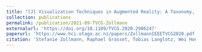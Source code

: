 ```yaml
---
title: "[J] Visualization Techniques in Augmented Reality: A Taxonomy, Methods and Patterns"
collection: publications
permalink: /publication/2021-09-TVCG-Zollmann
externalurl: 'https://doi.org/10.1109/TVCG.2020.2986247'
paperurl: 'https://www.hci.otago.ac.nz/papers/ZollmannIEEETVCG2020.pdf'
citation: 'Stefanie Zollmann, Raphael Grasset, Tobias Langlotz, Wei Hong Lo, Shohei Mori, and Holger Regenbrecht, &quot;Visualization Techniques in Augmented Reality: A Taxonomy, Methods and Patterns&quot; <i>IEEE Trans. on Visualisation and Computer Graphics (TVCG)</i>, Vol. 27, Issue 9, pp. 3808 - 3825 (2021.9)'
---
```


<!--
externalurl: 'url'
paperurl: 'url'
youtubeurl: 'url'
presentationurl: 'url'
githuburl: 'url'
-->